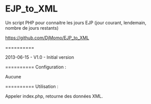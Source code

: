 EJP_to_XML
==========

Un script PHP pour connaitre les jours EJP (jour courant, lendemain, nombre de jours restants)

https://github.com/DjMomo/EJP_to_XML

==========

2013-06-15 - V1.0 - Initial version

==========
Configuration :

Aucune

==========
Utilisation :

Appeler index.php, retourne des données XML.
